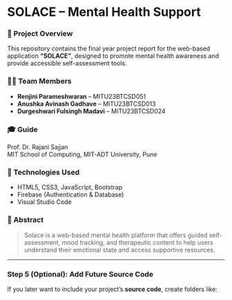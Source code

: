 # SOLACE – Mental Health Support

### 📘 Project Overview
This repository contains the final year project report for the web-based application **“SOLACE”**, designed to promote mental health awareness and provide accessible self-assessment tools.

### 🧑‍💻 Team Members
- **Renjini Parameshwaran** – MITU23BTCSD051  
- **Anushka Avinash Gadhave** – MITU23BTCSD013  
- **Durgeshwari Fulsingh Madavi** – MITU23BTCSD024  

### 🎓 Guide
Prof. Dr. Rajani Sajjan  
MIT School of Computing, MIT-ADT University, Pune

### 🧩 Technologies Used
- HTML5, CSS3, JavaScript, Bootstrap
- Firebase (Authentication & Database)
- Visual Studio Code

### 🧠 Abstract
> Solace is a web-based mental health platform that offers guided self-assessment, mood tracking, and therapeutic content to help users understand their emotional state and access supportive resources.

---

### **Step 5 (Optional): Add Future Source Code**
If you later want to include your project’s **source code**, create folders like:

